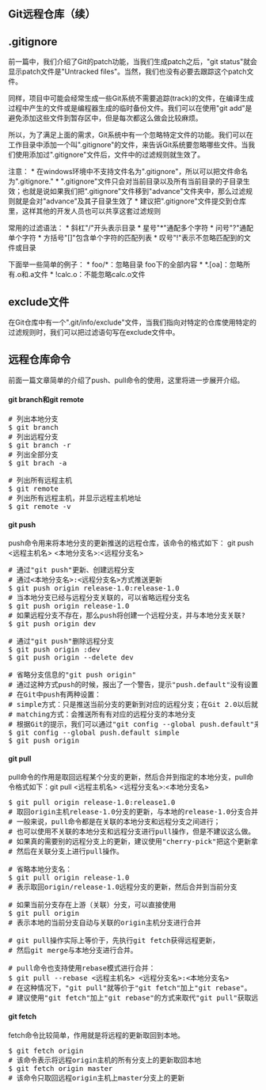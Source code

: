 Git远程仓库（续）
------------------

.gitignore
------------

前一篇中，我们介绍了Git的patch功能，当我们生成patch之后，"git status"就会显示patch文件是"Untracked files"。当然，我们也没有必要去跟踪这个patch文件。

同样，项目中可能会经常生成一些Git系统不需要追踪(track)的文件，在编译生成过程中产生的文件或是编程器生成的临时备份文件。我们可以在使用"git add"是避免添加这些文件到暂存区中，但是每次都这么做会比较麻烦。

所以，为了满足上面的需求，Git系统中有一个忽略特定文件的功能。我们可以在工作目录中添加一个叫".gitignore"的文件，来告诉Git系统要忽略哪些文件。当我们使用添加过".gitignore"文件后，文件中的过滤规则就生效了。

注意：
    * 在windows环境中不支持文件名为".gitignore"，所以可以把文件命名为".gitignore."
    * ".gitignore"文件只会对当前目录以及所有当前目录的子目录生效；也就是说如果我们把".gitignore"文件移到"advance"文件夹中，那么过滤规则就是会对"advance"及其子目录生效了
    * 建议把".gitignore"文件提交到仓库里，这样其他的开发人员也可以共享这套过滤规则

常用的过滤语法：
    * 斜杠"/"开头表示目录
    * 星号"*"通配多个字符
    * 问号"?"通配单个字符
    * 方括号"[]"包含单个字符的匹配列表
    * 叹号"!"表示不忽略匹配到的文件或目录

下面举一些简单的例子：
    * foo/*：忽略目录 foo下的全部内容
    * *.[oa]：忽略所有.o和.a文件
    * !calc.o：不能忽略calc.o文件

exclude文件
------------

在Git仓库中有一个".git/info/exclude"文件，当我们指向对特定的仓库使用特定的过滤规则时，我们可以把过滤语句写在exclude文件中。
 
远程仓库命令
-------------

前面一篇文章简单的介绍了push、pull命令的使用，这里将进一步展开介绍。

#### git branch和git remote

<pre>
# 列出本地分支
$ git branch
# 列出远程分支
$ git branch -r
# 列出全部分支
$ git brach -a

# 列出所有远程主机
$ git remote
# 列出所有远程主机，并显示远程主机地址
$ git remote -v
</pre>

#### git push

push命令用来将本地分支的更新推送的远程仓库，该命令的格式如下： git push <远程主机名> <本地分支名>:<远程分支名>

<pre>
# 通过"git push"更新、创建远程分支
# 通过<本地分支名>:<远程分支名>方式推送更新
$ git push origin release-1.0:release-1.0
# 当本地分支已经与远程分支关联的，可以省略远程分支名
$ git push origin release-1.0
# 如果远程分支不存在，那么push将创建一个远程分支，并与本地分支关联?
$ git push origin dev

# 通过"git push"删除远程分支
$ git push origin :dev
$ git push origin --delete dev

# 省略分支信息的"git push origin"
# 通过这种方式push的时候，报出了一个警告，提示"push.default"没有设置。
# 在Git中push有两种设置：
# simple方式：只是推送当前分支的更新到对应的远程分支；在Git 2.0以后就默认使用这种方式
# matching方式：会推送所有有对应的远程分支的本地分支
# 根据Git的提示，我们可以通过"git config --global push.default"来设置push方式。
$ git config --global push.default simple
$ git push origin
</pre>

#### git pull

pull命令的作用是取回远程某个分支的更新，然后合并到指定的本地分支，pull命令格式如下：git pull <远程主机名> <远程分支名>:<本地分支名>

<pre>
$ git pull origin release-1.0:release1.0
# 取回origin主机release-1.0分支的更新，与本地的release-1.0分支合并。
# 一般来说，pull命令都是在关联的本地分支和远程分支之间进行；
# 也可以使用不关联的本地分支和远程分支进行pull操作，但是不建议这么做。
# 如果真的需要别的远程分支上的更新，建议使用"cherry-pick"把这个更新拿到关联的远程分支上，
# 然后在关联分支上进行pull操作。

# 省略本地分支名：
$ git pull origin release-1.0
# 表示取回origin/release-1.0远程分支的更新，然后合并到当前分支

# 如果当前分支存在上游（关联）分支，可以直接使用
$ git pull origin
# 表示本地的当前分支自动与关联的origin主机分支进行合并

# git pull操作实际上等价于，先执行git fetch获得远程更新，
# 然后git merge与本地分支进行合并。

# pull命令也支持使用rebase模式进行合并：
$ git pull --rebase <远程主机名> <远程分支名>:<本地分支名>
# 在这种情况下，"git pull"就等价于"git fetch"加上"git rebase"。
# 建议使用"git fetch"加上"git rebase"的方式来取代"git pull"获取远程更新，具体原因后面再介绍。
</pre>

#### git fetch

fetch命令比较简单，作用就是将远程的更新取回到本地。

<pre>
$ git fetch origin
# 该命令表示将远程origin主机的所有分支上的更新取回本地
$ git fetch origin master
# 该命令只取回远程origin主机上master分支上的更新
</pre>
